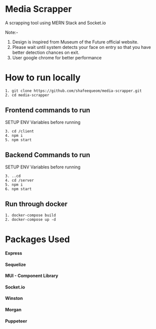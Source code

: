 # Media Scrapper

A scrapping tool using MERN Stack and Socket.io

Note:-

1. Design is inspired from Museum of the Future official website.
2. Please wait until system detects your face on entry so that you have better detection chances on exit.
3. User google chrome for better performance

# How to run locally

```
1. git clone https://github.com/shafeequeom/media-scrapper.git
2. cd media-scrapper
```

## Frontend commands to run

SETUP ENV Variables before running

```
3. cd /client
4. npm i
5. npm start
```

## Backend Commands to run

SETUP ENV Variables before running

```
3. ..cd
4. cd /server
5. npm i
6. npm start
```

## Run through docker

```
1. docker-compose build
2. docker-compose up -d
```

# Packages Used

#### Express

#### Sequelize

#### MUI - Component Library

#### Socket.io

#### Winston

#### Morgan

#### Puppeteer
